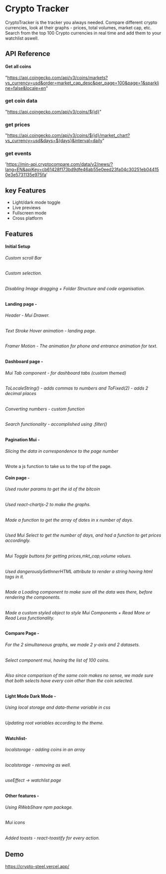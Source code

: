 
# Crypto Tracker 


CryptoTracker is the tracker you always needed. Compare different crypto currencies, look at their graphs - prices, total volumes, market cap, etc. Search from the top 100 Crypto currencies in real time and add them to your watchlist aswell.

## API Reference

#### Get all coins

 "https://api.coingecko.com/api/v3/coins/markets?vs_currency=usd&order=market_cap_desc&per_page=100&page=1&sparkline=false&locale=en"

### get coin data
"https://api.coingecko.com/api/v3/coins/${id}"

### get prices
"https://api.coingecko.com/api/v3/coins/${id}/market_chart?vs_currency=usd&days=${days}&interval=daily"

### get events
'https://min-api.cryptocompare.com/data/v2/news/?lang=EN&apiKey=cb61428f173bd9dfe46ab55e0eed23fa04c30251eb044150e3e5731135e975fa'





## key Features

- Light/dark mode toggle
- Live previews
- Fullscreen mode
- Cross platform

## Features
#### Initial Setup 
###### Custom scroll Bar
###### Custom selection.
###### Disabling Image dragging + Folder Structure and code organisation.
#### Landing page -
###### Header - Mui Drawer.
###### Text Stroke Hover animation - landing page.
###### Framer Motion - The animation for phone and entrance animation for text.
#### Dashboard page -
###### Mui Tab component - for dashboard tabs (custom themed)

###### ToLocaleString() - adds commas to numbers and ToFixed(2) - adds 2 decimal places

###### Converting numbers - custom function

###### Search functionality - accomplished using .filter()

#### Pagination Mui - 
###### Slicing the data in correspondence to the page number

Wrote a js function to take us to the top of the page.

#### Coin page -
###### Used router params to get the id of the bitcoin

###### Used react-chartjs-2 to make the graphs.

###### Made a function to get the array of dates in x number of days.

###### Used Mui Select to get the number of days, and had a function to get prices accordingly.

###### Mui Toggle buttons for getting prices,mkt_cap,volume values.

###### Used dangerouslySetInnerHTML attribute to render a string having html tags in it.

###### Made a Loading component to make sure all the data was there, before rendering the components.

###### Made a custom styled object to style Mui Components + Read More or Read Less functionality.

#### Compare Page -
###### For the 2 simultaneous graphs, we made 2 y-axis and 2 datasets.
###### Select component mui, having the list of 100 coins.
###### Also since comparison of the same coin makes no sense, we made sure that both selects have every coin other than the coin selected.
#### Light Mode Dark Mode -

######  Using local storage and data-theme variable in css
###### Updating root variables according to the theme.
#### Watchlist-
###### localstorage - adding coins in an array
###### localstorage - removing as well.
###### useEffect -> watchlist page
#### Other features -
###### Using RWebShare npm package.

###### Mui icons


###### Added toasts - react-toastify for every action.
## Demo



https://crypto-steel.vercel.app/